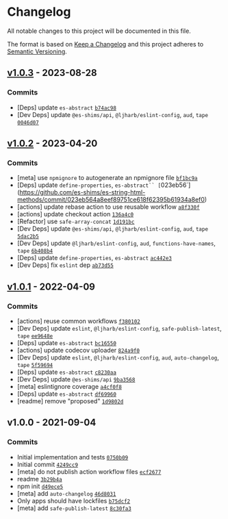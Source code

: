 # Changelog

All notable changes to this project will be documented in this file.

The format is based on [Keep a Changelog](https://keepachangelog.com/en/1.0.0/)
and this project adheres to [Semantic Versioning](https://semver.org/spec/v2.0.0.html).

## [v1.0.3](https://github.com/es-shims/es-string-html-methods/compare/v1.0.2...v1.0.3) - 2023-08-28

### Commits

- [Deps] update `es-abstract` [`b74ac98`](https://github.com/es-shims/es-string-html-methods/commit/b74ac98c9124b106fca2cf2887ae9c2f1e7e106c)
- [Dev Deps] update `@es-shims/api`, `@ljharb/eslint-config`, `aud`, `tape` [`0046d07`](https://github.com/es-shims/es-string-html-methods/commit/0046d0764f2de5c3c58e99c4735f0a1dbaa8ab70)

## [v1.0.2](https://github.com/es-shims/es-string-html-methods/compare/v1.0.1...v1.0.2) - 2023-04-20

### Commits

- [meta] use `npmignore` to autogenerate an npmignore file [`bf1bc9a`](https://github.com/es-shims/es-string-html-methods/commit/bf1bc9a71cfd6093c3664309e806d36a32035a78)
- [Deps] update `define-properties`, `es-abstract`` [`023eb56`](https://github.com/es-shims/es-string-html-methods/commit/023eb564a8eef89751ce618f62395b61934a8ef0)
- [actions] update rebase action to use reusable workflow [`a8f330f`](https://github.com/es-shims/es-string-html-methods/commit/a8f330ff19fdc20549d83cb436b5c2fef71e7061)
- [actions] update checkout action [`136a4c0`](https://github.com/es-shims/es-string-html-methods/commit/136a4c05d92b265e3a8a547540c1dd6e20657479)
- [Refactor] use `safe-array-concat` [`1d191bc`](https://github.com/es-shims/es-string-html-methods/commit/1d191bc8bb445ab710a822fc391009270daae3fa)
- [Dev Deps] update `@es-shims/api`, `@ljharb/eslint-config`, `aud`, `tape` [`5dac2b5`](https://github.com/es-shims/es-string-html-methods/commit/5dac2b5e6eda5568c12ecf92661c91c5ceaac6ed)
- [Dev Deps] update `@ljharb/eslint-config`, `aud`, `functions-have-names`, `tape` [`6b408b4`](https://github.com/es-shims/es-string-html-methods/commit/6b408b44799e250745d05f32d0f09eba91e2a56e)
- [Deps] update `define-properties`, `es-abstract` [`ac442e3`](https://github.com/es-shims/es-string-html-methods/commit/ac442e3fb8c74588761166bca23fd31c47e4c384)
- [Dev Deps] fix `eslint` dep [`ab73d55`](https://github.com/es-shims/es-string-html-methods/commit/ab73d55c5f01cc12da7e3dc4ec0ca0d09eaaf44e)

## [v1.0.1](https://github.com/es-shims/es-string-html-methods/compare/v1.0.0...v1.0.1) - 2022-04-09

### Commits

- [actions] reuse common workflows [`f380102`](https://github.com/es-shims/es-string-html-methods/commit/f38010256f5fa132f2ceb57aa69de6165b3211b0)
- [Dev Deps] update `eslint`, `@ljharb/eslint-config`, `safe-publish-latest`, `tape` [`ee9648e`](https://github.com/es-shims/es-string-html-methods/commit/ee9648e31c70f5aa7d0a09090ac02784c871ec98)
- [Deps] update `es-abstract` [`bc16550`](https://github.com/es-shims/es-string-html-methods/commit/bc16550a3bd7236b3760a718b847c9de2f3993ef)
- [actions] update codecov uploader [`824a9f0`](https://github.com/es-shims/es-string-html-methods/commit/824a9f09d61dbb1ba1afd3f987f39a9ff08ae8c7)
- [Dev Deps] update `eslint`, `@ljharb/eslint-config`, `aud`, `auto-changelog`, `tape` [`5f59694`](https://github.com/es-shims/es-string-html-methods/commit/5f59694433c9f776c2b9dacecd647c4605af3577)
- [Deps] update `es-abstract` [`c8230aa`](https://github.com/es-shims/es-string-html-methods/commit/c8230aaf4eddbac96dbb570124f7dc679b2f6f6d)
- [Dev Deps] update `@es-shims/api` [`9ba3568`](https://github.com/es-shims/es-string-html-methods/commit/9ba3568bc8249610b796cde03b8e7a006790a2ac)
- [meta] eslintignore coverage [`a4cf0f8`](https://github.com/es-shims/es-string-html-methods/commit/a4cf0f8af4aee1679c51671366ba5cea65ec494b)
- [Deps] update `es-abstract` [`df69960`](https://github.com/es-shims/es-string-html-methods/commit/df699600869f8732c9a4b11cbaf071b4afd6e932)
- [readme] remove "proposed" [`1d9802d`](https://github.com/es-shims/es-string-html-methods/commit/1d9802dde7584ae3ffaeaaf9048efbb0933fa33d)

## v1.0.0 - 2021-09-04

### Commits

- Initial implementation and tests [`0750b09`](https://github.com/es-shims/es-string-html-methods/commit/0750b09637bb922eb380ff81144b0e571465e3a8)
- Initial commit [`4249cc9`](https://github.com/es-shims/es-string-html-methods/commit/4249cc903a9afe71c21dea663fd6b74f05512ff0)
- [meta] do not publish action workflow files [`ecf2677`](https://github.com/es-shims/es-string-html-methods/commit/ecf267705436bc895285e4d96c48a462c90003bb)
- readme [`3b29b4a`](https://github.com/es-shims/es-string-html-methods/commit/3b29b4a843b8d11ca7b0cf9461e7112439aa9839)
- npm init [`d49ece5`](https://github.com/es-shims/es-string-html-methods/commit/d49ece5a43e6335ca4619154ea0eb73c8d912c74)
- [meta] add `auto-changelog` [`46d8031`](https://github.com/es-shims/es-string-html-methods/commit/46d803110bbf66e49df6b3f6e31faa916233873b)
- Only apps should have lockfiles [`b75dcf2`](https://github.com/es-shims/es-string-html-methods/commit/b75dcf2aafb2796239dcc3771b965b03903a0cde)
- [meta] add `safe-publish-latest` [`8c30fa3`](https://github.com/es-shims/es-string-html-methods/commit/8c30fa35c469b2cd86b2918290ef31d10211014f)
